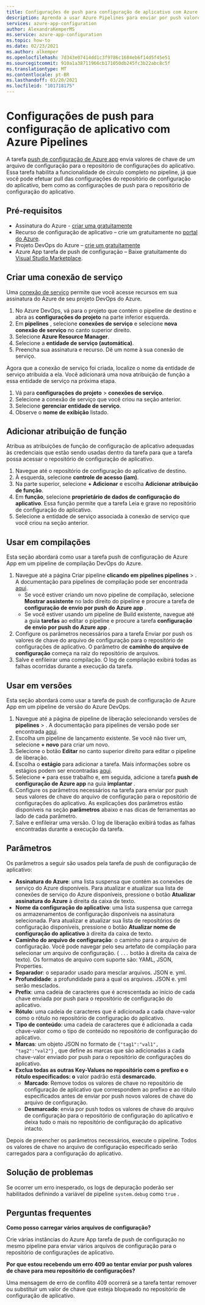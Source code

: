 ```yaml
---
title: Configurações de push para configuração de aplicativo com Azure Pipelines
description: Aprenda a usar Azure Pipelines para enviar por push valores de chave para um repositório de configuração de aplicativo
services: azure-app-configuration
author: AlexandraKemperMS
ms.service: azure-app-configuration
ms.topic: how-to
ms.date: 02/23/2021
ms.author: alkemper
ms.openlocfilehash: 7d343e07414dd1c3f9786c1684eb6f14d5f45e51
ms.sourcegitcommit: 910a1a38711966cb171050db245fc3b22abc8c5f
ms.translationtype: MT
ms.contentlocale: pt-BR
ms.lasthandoff: 03/20/2021
ms.locfileid: "101718175"
---
```

# <a name="push-settings-to-app-configuration-with-azure-pipelines"></a>Configurações de push para configuração de aplicativo com Azure Pipelines

A tarefa [push de configuração de Azure app](https://marketplace.visualstudio.com/items?itemName=AzureAppConfiguration.azure-app-configuration-task-push) envia valores de chave de um arquivo de configuração para o repositório de configurações do aplicativo. Essa tarefa habilita a funcionalidade de círculo completo no pipeline, já que você pode efetuar pull das configurações do repositório de configuração do aplicativo, bem como as configurações de push para o repositório de configuração do aplicativo.

## <a name="prerequisites"></a>Pré-requisitos

- Assinatura do Azure - [criar uma gratuitamente](https://azure.microsoft.com/free/)
- Recurso de configuração de aplicativo – crie um gratuitamente no [portal do Azure](https://portal.azure.com).
- Projeto DevOps do Azure – [crie um gratuitamente](https://go.microsoft.com/fwlink/?LinkId=2014881)
- Azure App tarefa de push de configuração – Baixe gratuitamente do [Visual Studio Marketplace](https://marketplace.visualstudio.com/items?itemName=AzureAppConfiguration.azure-app-configuration-task-push).

## <a name="create-a-service-connection"></a>Criar uma conexão de serviço

Uma [conexão de serviço](/azure/devops/pipelines/library/service-endpoints) permite que você acesse recursos em sua assinatura do Azure de seu projeto DevOps do Azure.

1. No Azure DevOps, vá para o projeto que contém o pipeline de destino e abra as **configurações do projeto** na parte inferior esquerda.
1. Em **pipelines** , selecione **conexões de serviço** e selecione **nova conexão de serviço** no canto superior direito.
1. Selecione **Azure Resource Manager**.
1. Selecione a **entidade de serviço (automática)**.
1. Preencha sua assinatura e recurso. Dê um nome à sua conexão de serviço.

Agora que a conexão de serviço foi criada, localize o nome da entidade de serviço atribuída a ela. Você adicionará uma nova atribuição de função a essa entidade de serviço na próxima etapa.

1. Vá para **configurações do projeto**  >  **conexões de serviço**.
1. Selecione a conexão de serviço que você criou na seção anterior.
1. Selecione **gerenciar entidade de serviço**.
1. Observe o **nome de exibição** listado.

## <a name="add-role-assignment"></a>Adicionar atribuição de função

Atribua as atribuições de função de configuração de aplicativo adequadas às credenciais que estão sendo usadas dentro da tarefa para que a tarefa possa acessar o repositório de configuração de aplicativo.

1. Navegue até o repositório de configuração do aplicativo de destino. 
1. À esquerda, selecione **controle de acesso (iam)**.
1. Na parte superior, selecione **+ Adicionar** e escolha **Adicionar atribuição de função**.
1. Em **função**, selecione **proprietário de dados de configuração do aplicativo**. Essa função permite que a tarefa Leia e grave no repositório de configuração do aplicativo. 
1. Selecione a entidade de serviço associada à conexão de serviço que você criou na seção anterior.
  
## <a name="use-in-builds"></a>Usar em compilações

Esta seção abordará como usar a tarefa push de configuração de Azure App em um pipeline de compilação DevOps do Azure.

1. Navegue até a página Criar pipeline **clicando em pipelines pipelines**  >  . A documentação para pipelines de compilação pode ser encontrada [aqui](/azure/devops/pipelines/create-first-pipeline?tabs=tfs-2018-2).
      - Se você estiver criando um novo pipeline de compilação, selecione **Mostrar assistente** no lado direito do pipeline e procure a tarefa de **configuração de envio por push do Azure app** .
      - Se você estiver usando um pipeline de Build existente, navegue até a guia **tarefas** ao editar o pipeline e procure a tarefa **configuração de envio por push do Azure app** .
2. Configure os parâmetros necessários para a tarefa Enviar por push os valores de chave do arquivo de configuração para o repositório de configurações de aplicativo. O parâmetro de **caminho do arquivo de configuração** começa na raiz do repositório de arquivos.
3. Salve e enfileirar uma compilação. O log de compilação exibirá todas as falhas ocorridas durante a execução da tarefa.

## <a name="use-in-releases"></a>Usar em versões

Esta seção abordará como usar a tarefa de push de configuração de Azure App em um pipeline de versão do Azure DevOps.

1. Navegue até a página de pipeline de liberação selecionando versões de **pipelines**  >  . A documentação para pipelines de versão pode ser encontrada [aqui](/azure/devops/pipelines/release).
1. Escolha um pipeline de lançamento existente. Se você não tiver um, selecione **+ novo** para criar um novo.
1. Selecione o botão **Editar** no canto superior direito para editar o pipeline de liberação.
1. Escolha o **estágio** para adicionar a tarefa. Mais informações sobre os estágios podem ser encontradas [aqui](/azure/devops/pipelines/release/environments).
1. Selecione **+** para esse trabalho e, em seguida, adicione a tarefa **push de configuração de Azure app** na guia **implantar** .
1. Configure os parâmetros necessários na tarefa para enviar por push seus valores de chave do arquivo de configuração para o repositório de configurações do aplicativo. As explicações dos parâmetros estão disponíveis na seção **parâmetros** abaixo e nas dicas de ferramentas ao lado de cada parâmetro.
1. Salve e enfileirar uma versão. O log de liberação exibirá todas as falhas encontradas durante a execução da tarefa.

## <a name="parameters"></a>Parâmetros

Os parâmetros a seguir são usados pela tarefa de push de configuração de aplicativo:

- **Assinatura do Azure**: uma lista suspensa que contém as conexões de serviço do Azure disponíveis. Para atualizar e atualizar sua lista de conexões de serviço do Azure disponíveis, pressione o botão **Atualizar assinatura do Azure** à direita da caixa de texto.
- **Nome da configuração do aplicativo**: uma lista suspensa que carrega os armazenamentos de configuração disponíveis na assinatura selecionada. Para atualizar e atualizar sua lista de repositórios de configuração disponíveis, pressione o botão **Atualizar nome de configuração do aplicativo** à direita da caixa de texto.
- **Caminho do arquivo de configuração**: o caminho para o arquivo de configuração. Você pode navegar pelo seu artefato de compilação para selecionar um arquivo de configuração. ( `...` botão à direita da caixa de texto). Os formatos de arquivo com suporte são: YAML, JSON, Properties.
- **Separador**: o separador usado para mesclar arquivos. JSON e. yml.
- **Profundidade**: a profundidade para a qual os arquivos. JSON e. yml serão mesclados.
- **Prefix**: uma cadeia de caracteres que é acrescentada ao início de cada chave enviada por push para o repositório de configuração do aplicativo.
- **Rótulo**: uma cadeia de caracteres que é adicionada a cada chave-valor como o rótulo no repositório de configuração do aplicativo.
- **Tipo de conteúdo**: uma cadeia de caracteres que é adicionada a cada chave-valor como o tipo de conteúdo no repositório de configuração do aplicativo.
- **Marcas**: um objeto JSON no formato de `{"tag1":"val1", "tag2":"val2"}` , que define as marcas que são adicionadas a cada chave-valor enviado por push para o repositório de configurações do aplicativo.
- **Exclua todas as outras Key-Values no repositório com o prefixo e o rótulo especificados: o** valor padrão está **desmarcado**.
  - **Marcado**: Remove todos os valores de chave no repositório de configuração de aplicativo que correspondem ao prefixo e ao rótulo especificados antes de enviar por push novos valores de chave do arquivo de configuração.
  - **Desmarcado**: envia por push todos os valores de chave do arquivo de configuração para o repositório de configuração do aplicativo e deixa tudo o mais no repositório de configuração do aplicativo intacto.

Depois de preencher os parâmetros necessários, execute o pipeline. Todos os valores de chave no arquivo de configuração especificado serão carregados para a configuração do aplicativo.

## <a name="troubleshooting"></a>Solução de problemas

Se ocorrer um erro inesperado, os logs de depuração poderão ser habilitados definindo a variável de pipeline `system.debug` como `true` .

## <a name="faq"></a>Perguntas frequentes

**Como posso carregar vários arquivos de configuração?**

Crie várias instâncias do Azure App tarefa de push de configuração no mesmo pipeline para enviar vários arquivos de configuração para o repositório de configurações de aplicativo.

**Por que estou recebendo um erro 409 ao tentar enviar por push valores de chave para meu repositório de configurações?**

Uma mensagem de erro de conflito 409 ocorrerá se a tarefa tentar remover ou substituir um valor de chave que esteja bloqueado no repositório de configuração de aplicativo.
